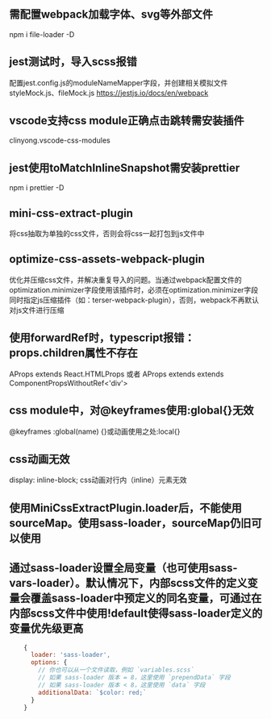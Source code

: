 ## 需配置webpack加载字体、svg等外部文件
npm i file-loader -D

## jest测试时，导入scss报错
配置jest.config.js的moduleNameMapper字段，并创建相关模拟文件styleMock.js、fileMock.js
https://jestjs.io/docs/en/webpack 

## vscode支持css module正确点击跳转需安装插件
clinyong.vscode-css-modules

## jest使用toMatchInlineSnapshot需安装prettier
npm i prettier -D

## mini-css-extract-plugin
将css抽取为单独的css文件，否则会将css一起打包到js文件中

## optimize-css-assets-webpack-plugin
优化并压缩css文件，并解决重复导入的问题。当通过webpack配置文件的optimization.minimizer字段使用该插件时，必须在optimization.minimizer字段同时指定js压缩插件（如：terser-webpack-plugin），否则，webpack不再默认对js文件进行压缩

## 使用forwardRef时，typescript报错：props.children属性不存在
AProps extends React.HTMLProps<HTMLDivElement> 或者 AProps extends extends ComponentPropsWithoutRef<'div'> 

## css module中，对@keyframes使用:global{}无效
@keyframes :global(name) {}或动画使用之处:local{}

## css动画无效
display: inline-block; css动画对行内（inline）元素无效

## 使用MiniCssExtractPlugin.loader后，不能使用sourceMap。使用sass-loader，sourceMap仍旧可以使用

## 通过sass-loader设置全局变量（也可使用sass-vars-loader）。默认情况下，内部scss文件的定义变量会覆盖sass-loader中预定义的同名变量，可通过在内部scss文件中使用!default使得sass-loader定义的变量优先级更高
``` javascript
    {
      loader: 'sass-loader',
      options: {
        // 你也可以从一个文件读取，例如 `variables.scss`
        // 如果 sass-loader 版本 = 8，这里使用 `prependData` 字段
        // 如果 sass-loader 版本 < 8，这里使用 `data` 字段
        additionalData: `$color: red;`
      }
    }
```
